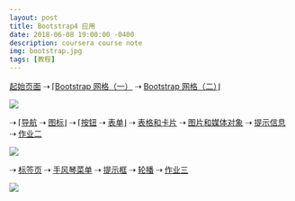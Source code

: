 ```yaml
---
layout: post
title: Bootstrap4 应用
date: 2018-06-08 19:00:00 -0400
description: coursera course note
img: bootstrap.jpg
tags: [教程]
---
```

    
        

<a href="{{ site.url }}{{ site.baseurl }}/exercise/index.html" target="_blank">起始页面</a> ⇢ ⌈<a href="{{ site.url }}{{ site.baseurl }}/exercise/Bootstrap-Grid/Part-One/index.html" target="_blank">Bootstrap 网格（一）</a> ⇢ <a href="{{ site.url }}{{ site.baseurl }}/exercise/Bootstrap-Grid/Part-Two/index.html" target="_blank">Bootstrap 网格（二）</a>⌋


<img src="{{ site.url }}{{ site.baseurl }}/assets/img/content/exercise/grid.jpg" >


<br>

⇢ ⌈<a href="{{ site.url }}{{ site.baseurl }}/exercise/Navbar-and-Breadcrumbs/index.html" target="_blank">导航</a> ⇢ <a href="{{ site.url }}{{ site.baseurl }}/exercise/Icon-Fonts/index.html" target="_blank">图标</a>⌋ ⇢ ⌈<a href="{{ site.url }}{{ site.baseurl }}/exercise/Buttons/contactus.html" target="_blank">按钮</a> ⇢ <a href="{{ site.url }}{{ site.baseurl }}/exercise/Forms/contactus.html" target="_blank">表单</a>⌋ ⇢ <a href="{{ site.url }}{{ site.baseurl }}/exercise/Tables-and-Cards/aboutus.html" target="_blank">表格和卡片</a> ⇢ <a href="{{ site.url }}{{ site.baseurl }}/exercise/Images-and-Media/index.html" target="_blank">图片和媒体对象</a>  ⇢ <a href="{{ site.url }}{{ site.baseurl }}/exercise/Alerting-Users/index.html" target="_blank">提示信息</a> ⇢ <a href="{{ site.url }}{{ site.baseurl }}/exercise/Assignment2/index.html" target="_blank">作业二</a>


<img src="{{ site.url }}{{ site.baseurl }}/assets/img/content/exercise/navbar.jpg" >


<br>


⇢ <a href="{{ site.url }}{{ site.baseurl }}/exercise/Tabs/aboutus.html" target="_blank">标签页</a> ⇢ <a href="{{ site.url }}{{ site.baseurl }}/exercise/Accordion/aboutus.html" target="_blank">手风琴菜单</a> ⇢ <a href="{{ site.url }}{{ site.baseurl }}/exercise/Tooltip-and-Modal/index.html" target="_blank">提示框</a>  ⇢ <a href="{{ site.url }}{{ site.baseurl }}/exercise/Carousel/index.html" target="_blank">轮播</a>
 ⇢ <a href="{{ site.url }}{{ site.baseurl }}/exercise/Assignment3/index.html" target="_blank">作业三</a>


<img src="{{ site.url }}{{ site.baseurl }}/assets/img/content/exercise/tab.jpg" >
